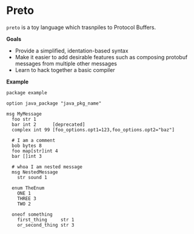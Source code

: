 # Preto

`preto` is a toy language which trasnpiles to Protocol Buffers.

**Goals**

- Provide a simplified, identation-based syntax
- Make it easier to add desirable features such as composing
  protobuf messages from multiple other messages
- Learn to hack together a basic compiler


**Example**


```
package example

option java_package "java_pkg_name"

msg MyMessage
  foo str 1
  bar int 2      [deprecated]
  complex int 99 [foo_options.opt1=123,foo_options.opt2="baz"]

  # I am a comment
  bob bytes 8
  foo map[str]int 4
  bar []int 3

  # whoa I am nested message
  msg NestedMessage
    str sound 1

  enum TheEnum
    ONE 1
    THREE 3
    TWO 2

  oneof something
    first_thing     str 1
    or_second_thing str 3
```
